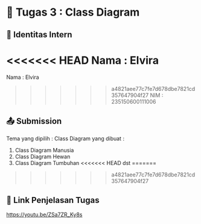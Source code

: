 # 📁 Tugas 3 : Class Diagram

## 👤 Identitas Intern
<<<<<<< HEAD
Nama : Elvira             
=======
Nama : Elvira              
>>>>>>> a4821aee77c7fe7d678dbe7821cd357647904f27
NIM  : 235150600111006

## 📤 Submission

Tema yang dipilih : 
Class Diagram yang dibuat : 
1. Class Diagram Manusia
2. Class Diagram Hewan
3. Class Diagram Tumbuhan
<<<<<<< HEAD
dst
=======

>>>>>>> a4821aee77c7fe7d678dbe7821cd357647904f27

## 🔗 Link Penjelasan Tugas

https://youtu.be/ZSa7ZR_Ky8s

